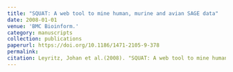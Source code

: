 ```yaml
---
title: "SQUAT: A web tool to mine human, murine and avian SAGE data"
date: 2008-01-01
venue: 'BMC Bioinform.'
category: manuscripts
collection: publications
paperurl: https://doi.org/10.1186/1471-2105-9-378
permalink: 
citation: Leyritz, Johan et al.(2008). "SQUAT: A web tool to mine human, murine and avian SAGE data". BMC Bioinform.. 9
---
```

